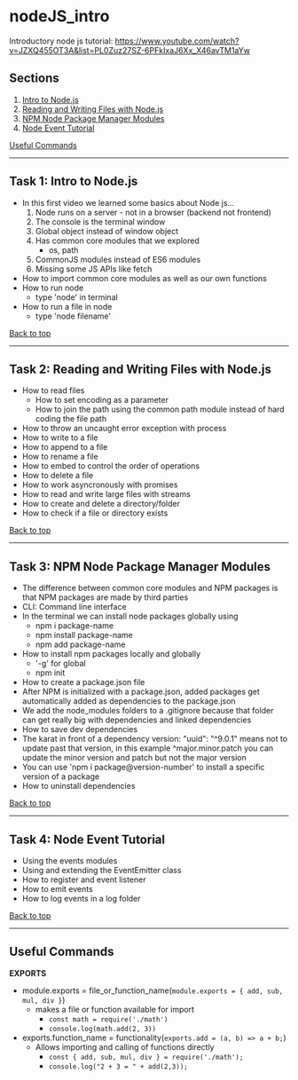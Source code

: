 # nodeJS_intro
Introductory node js tutorial: https://www.youtube.com/watch?v=JZXQ455OT3A&list=PL0Zuz27SZ-6PFkIxaJ6Xx_X46avTM1aYw

## Sections
<a name="Sections"></a>
1. [Intro to Node.js](#Intro_to_Node_js)
2. [Reading and Writing Files with Node.js](#Reading_and_Writing_files_with_Node_js)
3. [NPM Node Package Manager Modules](#NPM_Node_Package_Manager_Modules)
4. [Node Event Tutorial](#Node_Event_Tutorial)

[Useful Commands](#Useful_Commands)
__________________________________________________________________________________________________________________________________________
<a name="Intro_to_Node_js"></a>
## Task 1: Intro to Node.js
- In this first video we learned some basics about Node js...
    1. Node runs on a server - not in a browser (backend not frontend)
    2. The console is the terminal window
    3. Global object instead of window object
    4. Has common core modules that we explored
        - os, path
    5. CommonJS modules instead of ES6 modules
    6. Missing some JS APIs like fetch
- How to import common core modules as well as our own functions
- How to run node
    - type 'node' in terminal
- How to run a file in node
    - type 'node filename'

[Back to top](#Sections)
__________________________________________________________________________________________________________________________________________
<a name="Reading_and_Writing_Files_with_Node_js"></a>
## Task 2: Reading and Writing Files with Node.js
- How to read files
    - How to set encoding as a parameter
    - How to join the path using the common path module instead of hard coding the file path
- How to throw an uncaught error exception with process
- How to write to a file
- How to append to a file
- How to rename a file
- How to embed to control the order of operations
- How to delete a file
- How to work asyncronously with promises
- How to read and write large files with streams
- How to create and delete a directory/folder
- How to check if a file or directory exists

[Back to top](#Sections)
__________________________________________________________________________________________________________________________________________
<a name="NPM_Node_Package_Manager_Modules"></a>
## Task 3: NPM Node Package Manager Modules
- The difference between common core modules and NPM packages is that NPM packages are made by third parties
- CLI: Command line interface
- In the terminal we can install node packages globally using
    - npm i package-name
    - npm install package-name
    - npm add package-name
- How to install npm packages locally and globally
    - '-g' for global
    - npm init
- How to create a package.json file
- After NPM is initialized with a package.json, added packages get automatically added as dependencies to the package.json
- We add the node_modules folders to a .gitignore because that folder can get really big with dependencies and linked dependencies
- How to save dev dependencies
- The karat in front of a dependency version: "uuid": "^9.0.1" means not to update past that version, in this example ^major.minor.patch you can update the minor version and patch but not the major version
- You can use 'npm i package@version-number' to install a specific version of a package
- How to uninstall dependencies

[Back to top](#Sections)
__________________________________________________________________________________________________________________________________________
<a name="Node_Event_Tutorial"></a>
## Task 4: Node Event Tutorial
- Using the events modules
- Using and extending the EventEmitter class
- How to register and event listener
- How to emit events
- How to log events in a log folder

[Back to top](#Sections)
__________________________________________________________________________________________________________________________________________
<a name="Useful_Commands"></a>
## Useful Commands

**EXPORTS**
- module.exports = file_or_function_name(`module.exports = { add, sub, mul, div }`)
    - makes a file or function available for import
        - `const math = require('./math')`
        - `console.log(math.add(2, 3))`
- exports.function_name = functionality(`exports.add = (a, b) => a + b;`)
    - Allows importing and calling of functions directly
        - `const { add, sub, mul, div } = require('./math');`
        - `console.log("2 + 3 = " + add(2,3));`